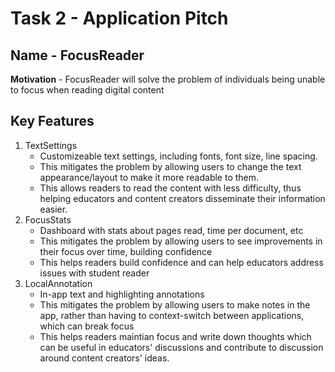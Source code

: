 # Task 2 - Application Pitch

## Name - FocusReader

**Motivation** - FocusReader will solve the problem of individuals being unable to focus when reading digital content

## Key Features

1. TextSettings
    - Customizeable text settings, including fonts, font size, line spacing. 
    - This mitigates the problem by allowing users to change the text appearance/layout to make it more readable to them.
    - This allows readers to read the content with less difficulty, thus helping educators and content creators disseminate their information easier. 
2. FocusStats
    - Dashboard with stats about pages read, time per document, etc
    - This mitigates the problem by allowing users to see improvements in their focus over time, building confidence
    - This helps readers build confidence and can help educators address issues with student reader
3. LocalAnnotation
    - In-app text and highlighting annotations
    - This mitigates the problem by allowing users to make notes in the app, rather than having to context-switch between applications, which can break focus
    - This helps readers maintian focus and write down thoughts which can be useful in educators' discussions and contribute to discussion around content creators' ideas. 